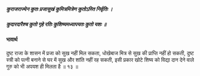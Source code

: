 ##### कुराजराज्येन कुतः प्रजासुखं कुमित्रमित्रेण कुतोऽस्ति निर्वृतिः ।
##### कुदारदारैश्च कुतो गृहे रतिः कुशिष्यमध्यापयतः कुतो यशः ॥

#### भावार्थ

दुष्ट राजा के शासन में प्रजा को सुख नहीं मिल सकता, धोखेबाज मित्र से सुख की प्राप्ति नहीं हो सकती, दुष्ट स्त्री को पत्नी बनाने से घर में सुख और शांति नहीं रह सकती, इसी प्रकार खोटे शिष्य को विद्या दान देने वाले गुरु को भी अपयश ही मिलता है ॥ १३ ॥